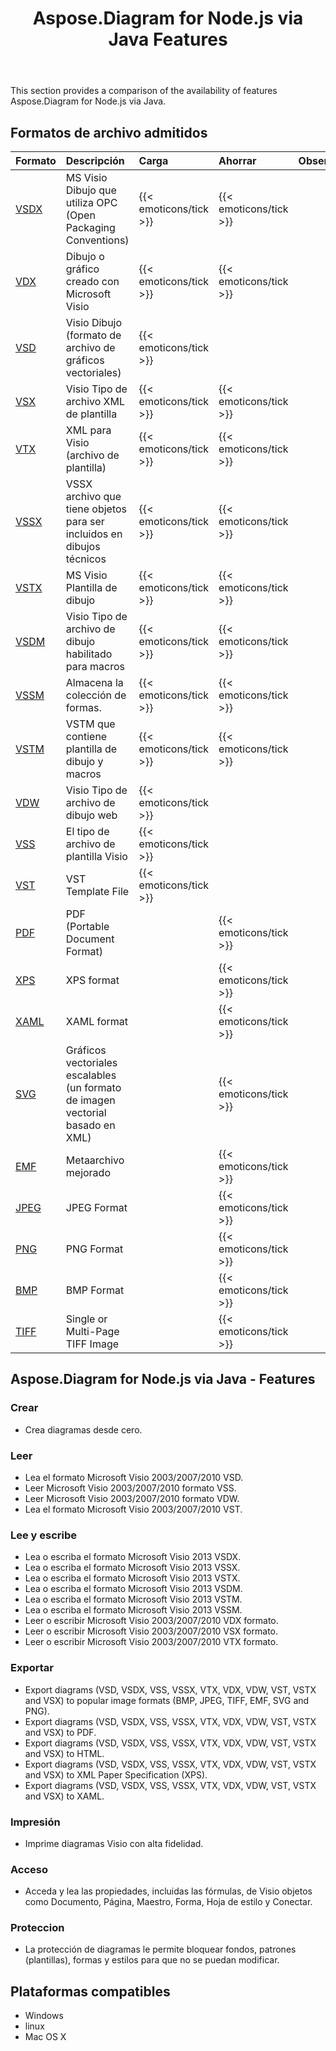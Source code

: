 ﻿---
title: Aspose.Diagram for Node.js via Java Features
type: docs
weight: 10
url: /es/java/aspose-diagram-for-node-js-via-java-features/
description: Visio Diagram Node.js via Java API feature list include read, write, export, print and access Microsoft Visio 2003, 2007, 2010, 2013, VSD, VSSM, VSTX, VSSM, VST formats.
---
This section provides a comparison of the availability of features Aspose.Diagram for Node.js via Java.
## **Formatos de archivo admitidos**

|**Formato**|**Descripción**|**Carga**|**Ahorrar**|**Observaciones**|
|:- |:- |:- |:- |:- |
|[VSDX](https://docs.fileformat.com/visio/vsdx/)|MS Visio Dibujo que utiliza OPC (Open Packaging Conventions)|{{< emoticons/tick >}}|{{< emoticons/tick >}}||
|[VDX](https://docs.fileformat.com/visio/vdx/)|Dibujo o gráfico creado con Microsoft Visio|{{< emoticons/tick >}}|{{< emoticons/tick >}}||
|[VSD](https://docs.fileformat.com/visio/vsd/)|Visio Dibujo (formato de archivo de gráficos vectoriales)|{{< emoticons/tick >}}|||
|[VSX](https://docs.fileformat.com/visio/vsx/)|Visio Tipo de archivo XML de plantilla|{{< emoticons/tick >}}|{{< emoticons/tick >}}||
|[VTX](https://docs.fileformat.com/visio/vtx/)|XML para Visio (archivo de plantilla)|{{< emoticons/tick >}}|{{< emoticons/tick >}}||
|[VSSX](https://docs.fileformat.com/visio/vssx/)|VSSX archivo que tiene objetos para ser incluidos en dibujos técnicos|{{< emoticons/tick >}}|{{< emoticons/tick >}}||
|[VSTX](https://docs.fileformat.com/visio/vstx/)|MS Visio Plantilla de dibujo|{{< emoticons/tick >}}|{{< emoticons/tick >}}||
|[VSDM](https://docs.fileformat.com/visio/vsdm/)|Visio Tipo de archivo de dibujo habilitado para macros|{{< emoticons/tick >}}|{{< emoticons/tick >}}||
|[VSSM](https://docs.fileformat.com/visio/vssm/)|Almacena la colección de formas.|{{< emoticons/tick >}}|{{< emoticons/tick >}}||
|[VSTM](https://docs.fileformat.com/visio/vstm/)|VSTM que contiene plantilla de dibujo y macros|{{< emoticons/tick >}}|{{< emoticons/tick >}}||
|[VDW](https://docs.fileformat.com/visio/vdw/)|Visio Tipo de archivo de dibujo web|{{< emoticons/tick >}}|||
|[VSS](https://docs.fileformat.com/visio/vss/)|El tipo de archivo de plantilla Visio|{{< emoticons/tick >}}|||
|[VST](https://docs.fileformat.com/visio/vst/)|VST Template File|{{< emoticons/tick >}}|||
|[PDF](https://docs.fileformat.com/pdf/)|PDF (Portable Document Format)||{{< emoticons/tick >}}||
|[XPS](https://docs.fileformat.com/page-description-language/xps/)|XPS format||{{< emoticons/tick >}}||
|[XAML](https://docs.fileformat.com/web/xaml/)|XAML format||{{< emoticons/tick >}}||
|[SVG](https://docs.fileformat.com/specification/page-description-language/svg/)|Gráficos vectoriales escalables (un formato de imagen vectorial basado en XML)||{{< emoticons/tick >}}||
|[EMF](https://docs.fileformat.com/image/emf/)|Metaarchivo mejorado||{{< emoticons/tick >}}||
|[JPEG](https://docs.fileformat.com/image/jpeg/)|JPEG Format||{{< emoticons/tick >}}||
|[PNG](https://docs.fileformat.com/image/png/)|PNG Format||{{< emoticons/tick >}}||
|[BMP](https://docs.fileformat.com/image/bmp/)|BMP Format||{{< emoticons/tick >}}||
|[TIFF](https://docs.fileformat.com/image/tiff/)|Single or Multi-Page TIFF Image||{{< emoticons/tick >}}||
## **Aspose.Diagram for Node.js via Java - Features**
### **Crear**
- Crea diagramas desde cero.
### **Leer**
- Lea el formato Microsoft Visio 2003/2007/2010 VSD.
- Leer Microsoft Visio 2003/2007/2010 formato VSS.
- Leer Microsoft Visio 2003/2007/2010 formato VDW.
- Lea el formato Microsoft Visio 2003/2007/2010 VST.
### **Lee y escribe**
- Lea o escriba el formato Microsoft Visio 2013 VSDX.
- Lea o escriba el formato Microsoft Visio 2013 VSSX.
- Lea o escriba el formato Microsoft Visio 2013 VSTX.
- Lea o escriba el formato Microsoft Visio 2013 VSDM.
- Lea o escriba el formato Microsoft Visio 2013 VSTM.
- Lea o escriba el formato Microsoft Visio 2013 VSSM.
- Leer o escribir Microsoft Visio 2003/2007/2010 VDX formato.
- Leer o escribir Microsoft Visio 2003/2007/2010 VSX formato.
- Leer o escribir Microsoft Visio 2003/2007/2010 VTX formato.
### **Exportar**
- Export diagrams (VSD, VSDX, VSS, VSSX, VTX, VDX, VDW, VST, VSTX and VSX) to popular image formats (BMP, JPEG, TIFF, EMF, SVG and PNG).
- Export diagrams (VSD, VSDX, VSS, VSSX, VTX, VDX, VDW, VST, VSTX and VSX) to PDF.
- Export diagrams (VSD, VSDX, VSS, VSSX, VTX, VDX, VDW, VST, VSTX and VSX) to HTML.
- Export diagrams (VSD, VSDX, VSS, VSSX, VTX, VDX, VDW, VST, VSTX and VSX) to XML Paper Specification (XPS).
- Export diagrams (VSD, VSDX, VSS, VSSX, VTX, VDX, VDW, VST, VSTX and VSX) to XAML.
### **Impresión**
- Imprime diagramas Visio con alta fidelidad.
### **Acceso**
- Acceda y lea las propiedades, incluidas las fórmulas, de Visio objetos como Documento, Página, Maestro, Forma, Hoja de estilo y Conectar.
### **Proteccion**
- La protección de diagramas le permite bloquear fondos, patrones (plantillas), formas y estilos para que no se puedan modificar.
## **Plataformas compatibles**
- Windows
- linux
- Mac OS X
